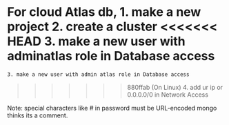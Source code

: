 For cloud Atlas db,
    1. make a new project
    2. create a cluster
<<<<<<< HEAD
    3. make a new user with adminatlas role in Database access
=======
    3. make a new user with admin atlas role in Database access
>>>>>>> 880ffab (On Linux)
    4. add ur ip or 0.0.0.0/0 in Network Access 
    
Note: special characters like # in password must be URL-encoded mongo thinks its a comment. 